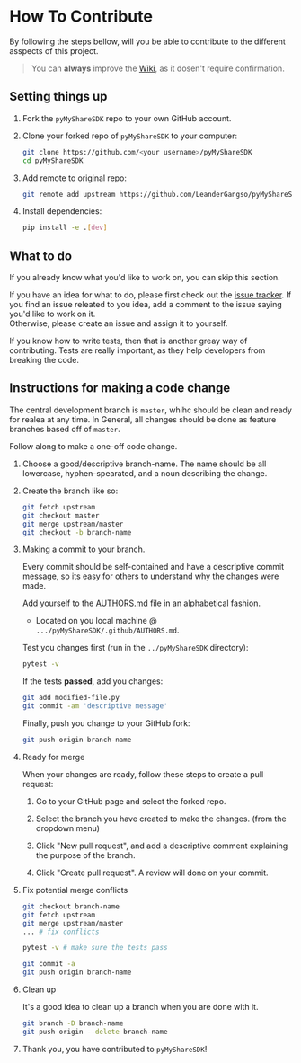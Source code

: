 # How To Contribute

By following the steps bellow, will you be able to contribute to the different asspects of this project.

> You can **always** improve the [Wiki](https://github.com/leandergangso/pymysharesdk/wiki), as it dosen't require confirmation.

## Setting things up

1. Fork the `pyMyShareSDK` repo to your own GitHub account.

1. Clone your forked repo of `pyMyShareSDK` to your computer:

    ```bash
    git clone https://github.com/<your username>/pyMyShareSDK 
    cd pyMyShareSDK
    ```

1. Add remote to original repo:

    ```bash
    git remote add upstream https://github.com/LeanderGangso/pyMyShareSDK
    ```

1. Install dependencies:

    ```bash
    pip install -e .[dev]
    ```

## What to do

If you already know what you'd like to work on, you can skip this section.

If you have an idea for what to do, please first check out the [issue tracker](https://github.com/LeanderGangso/pyMyShareSDK/issues). If you find an issue releated to you idea,
add a comment to the issue saying you'd like to work on it.  
Otherwise, please create an issue and assign it to yourself.

If you know how to write tests, then that is another greay way of contributing. Tests are really important, as they help developers
from breaking the code.

## Instructions for making a code change

The central development branch is `master`, whihc should be clean and ready for realea at any time.
In General, all changes should be done as feature branches based off of `master`.

Follow along to make a one-off code change.

1. Choose a good/descriptive branch-name. The name should be all lowercase, hyphen-spearated, and a noun describing the change.

1. Create the branch like so:

    ```bash
    git fetch upstream
    git checkout master
    git merge upstream/master
    git checkout -b branch-name
    ```

1. Making a commit to your branch.

    Every commit should be self-contained and have a descriptive commit message, so its easy for others
    to understand why the changes were made.

    Add yourself to the [AUTHORS.md](https://github.com/LeanderGangso/pyMyShareSDK/tree/master/.github/AUTHORS.md) file in an alphabetical fashion.
    - Located on you local machine @ `.../pyMyShareSDK/.github/AUTHORS.md`.

    Test you changes first (run in the `../pyMyShareSDK` directory):

    ```bash
    pytest -v
    ```

    If the tests **passed**, add you changes:

    ```bash
    git add modified-file.py
    git commit -am 'descriptive message'
    ```

    Finally, push you change to your GitHub fork:

    ```bash
    git push origin branch-name
    ```

1. Ready for merge

    When your changes are ready, follow these steps to create a pull request:

    1. Go to your GitHub page and select the forked repo.

    1. Select the branch you have created to make the changes. (from the dropdown menu)

    1. Click "New pull request", and add a descriptive comment explaining the purpose of the branch.

    1. Click "Create pull request". A review will done on your commit.

1. Fix potential merge conflicts

    ```bash
    git checkout branch-name
    git fetch upstream
    git merge upstream/master
    ... # fix conflicts

    pytest -v # make sure the tests pass

    git commit -a
    git push origin branch-name
    ```

1. Clean up

    It's a good idea to clean up a branch when you are done with it.

    ```bash
    git branch -D branch-name
    git push origin --delete branch-name
    ```

1. Thank you, you have contributed to `pyMyShareSDK`!
